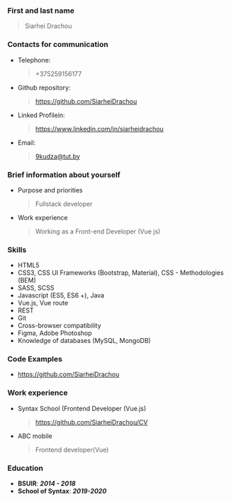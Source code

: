 ### First and last name
  > Siarhei Drachou
### Contacts for communication
- Telephone:
  > +375259156177
- Github repository:
  > https://github.com/SiarheiDrachou
- Linked Profilein:
  > https://www.linkedin.com/in/siarheidrachou
- Email:
  > 9kudza@tut.by
### Brief information about yourself
- Purpose and priorities
  > Fullstack developer
- Work experience
  > Working as a Front-end Developer (Vue js)
### Skills
- HTML5
- CSS3, CSS UI Frameworks (Bootstrap, Material), CSS - Methodologies (BEM)
- SASS, SCSS
- Javascript (ES5, ES6 +), Java
- Vue.js, Vue route
- REST
- Git
- Cross-browser compatibility
- Figma, Adobe Photoshop
- Knowledge of databases (MySQL, MongoDB)
### Code Examples
- https://github.com/SiarheiDrachou
### Work experience
- Syntax School (Frontend Developer (Vue.js)
  > https://github.com/SiarheiDrachou/CV
- ABC mobile
  > Frontend developer(Vue)
### Education
- **BSUIR**: ***2014 - 2018***
- **School of Syntax**: ***2019-2020***